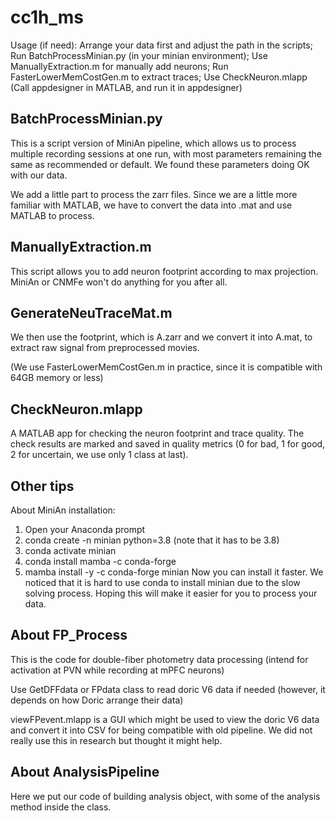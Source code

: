 # cc1h_ms

Usage (if need):
Arrange your data first and adjust the path in the scripts;
Run BatchProcessMinian.py (in your minian environment);
Use ManuallyExtraction.m for manually add neurons;
Run FasterLowerMemCostGen.m to extract traces;
Use CheckNeuron.mlapp (Call appdesigner in MATLAB, and run it in appdesigner)

## BatchProcessMinian.py
This is a script version of MiniAn pipeline, which allows us to process multiple recording sessions at one run, with most parameters remaining the same as recommended or default. We found these parameters doing OK with our data.

We add a little part to process the zarr files. Since we are a little more familiar with MATLAB, we have to convert the data into .mat and use MATLAB to process.
## ManuallyExtraction.m
This script allows you to add neuron footprint according to max projection. MiniAn or CNMFe won't do anything for you after all.
## GenerateNeuTraceMat.m
We then use the footprint, which is A.zarr and we convert it into A.mat, to extract raw signal from preprocessed movies.

(We use FasterLowerMemCostGen.m in practice, since it is compatible with 64GB memory or less)

## CheckNeuron.mlapp
A MATLAB app for checking the neuron footprint and trace quality. The check results are marked and saved in quality metrics (0 for bad, 1 for good, 2 for uncertain, we use only 1 class at last).

## Other tips
About MiniAn installation:
1. Open your Anaconda prompt
2. conda create -n minian python=3.8 (note that it has to be 3.8)
3. conda activate minian
4. conda install mamba -c conda-forge
5. mamba install -y -c conda-forge minian
Now you can install it faster. We noticed that it is hard to use conda to install minian due to the slow solving process. Hoping this will make it easier for you to process your data.

## About FP_Process
This is the code for double-fiber photometry data processing (intend for activation at PVN while recording at mPFC neurons)

Use GetDFFdata or FPdata class to read doric V6 data if needed (however, it depends on how Doric arrange their data)

viewFPevent.mlapp is a GUI which might be used to view the doric V6 data and convert it into CSV for being compatible with old pipeline. We did not really use this in research but thought it might help.

## About AnalysisPipeline
Here we put our code of building analysis object, with some of the analysis method inside the class. 
